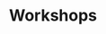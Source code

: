 ---
title: "Workshops"
description: "Hands-on, AI-enabled workshops to build a predictable lead generation system: AI Lead Machine and 100 Days Lead Generation Sprint."

sections:
  - type: "grid"
    class: "about"
    header:
      title: "Why Join My Workshops?"
      subtitle: "Most workshops inspire you for a day, but leave you with nothing to implement. Mine are different."
    items:
      - icon: "icon-graduation"
        title: "Hands-on"
        description: "You build your own system during the workshop."
      - icon: "icon-robot"
        title: "AI-enabled"
        description: "I give you tested workflows and prompts to speed up execution."
      - icon: "icon-target"
        title: "Strategic + Practical"
        description: "You'll leave with clarity on what to do and the tools to actually do it."

  - type: "content"
    class: "services"
    content: |
      ## AI Lead Machine
      ### Turn AI into your in-house marketing assistant.
      
      This workshop shows you how to design a marketing engine powered by AI—without losing the human creativity and judgment your business depends on.
      
      **You'll learn:**
      - How to map your customer journey and align it with AI-powered execution.
      - AI workflows for creating content, prospecting, and nurturing leads at scale.
      - How to cut marketing costs while improving speed and consistency.
      - Tools and prompt libraries you can immediately adapt to your business.
      
      **Outcomes:**
      - A custom AI-enabled lead generation system for your business.
      - Pre-built templates, workflows, and prompts to plug into your daily operations.
      - Clarity on how to balance human creativity with AI automation.

  - type: "content"
    class: "audience"
    content: |
      ## 100 Days Lead Generation Sprint
      ### Design, test, and implement your lead generation system in 100 days.
      
      This workshop is designed for businesses that want results quickly—and are ready to put in focused effort.
      
      **You'll learn:**
      - How to clarify your positioning and messaging.
      - How to pick the right channels and tactics for your market.
      - How to design a 12-month lead generation plan, broken into 100-day sprints.
      - How to track results and refine your system continuously.
      
      **Outcomes:**
      - A 100-day actionable roadmap for consistent lead generation.
      - Messaging frameworks and channel strategies tailored to your market.
      - Confidence that your team can execute without constant firefighting.

  - type: "grid"
    class: "services"
    header:
      title: "How My Workshops Run"
      subtitle: "Choose the format that fits your team and timeline."
    items:
      - icon: "icon-handshake"
        title: "In-Person"
        description: "Full-day sessions with live guidance, exercises, and peer interaction."
      - icon: "icon-computer"
        title: "Virtual"
        description: "Multi-session formats with practical assignments and live Q&A."
      - icon: "icon-target"
        title: "Custom Team Sessions"
        description: "Tailored versions for in-house teams looking to implement together."

cta:
  title: "Ready to Build Your Lead Generation System?"
  subtitle: "Choose the workshop that fits your business needs and let's get started."
  button:
    text: "Get Started"
    url: "contact/"
---